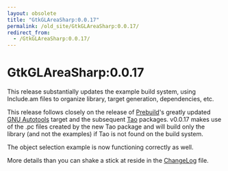 ```yaml
---
layout: obsolete
title: "GtkGLAreaSharp:0.0.17"
permalink: /old_site/GtkGLAreaSharp:0.0.17/
redirect_from:
  - /GtkGLAreaSharp:0.0.17/
---
```


GtkGLAreaSharp:0.0.17
=====================

This release substantially updates the example build system, using Include.am files to organize library, target generation, dependencies, etc.

This release follows closely on the release of [Prebuild]({{site.github.url}}/old_site/Prebuild "Prebuild")'s greatly updated [GNU Autotools](/index.php?title=GNU_Autotools&action=edit&redlink=1 "GNU Autotools (page does not exist)") target and the subsequent [Tao]({{site.github.url}}/old_site/Tao "Tao") packages. v0.0.17 makes use of the .pc files created by the new Tao package and will build only the library (and not the examples) if Tao is not found on the build system.

The object selection example is now functioning correctly as well.

More details than you can shake a stick at reside in the [ChangeLog](http://anonsvn.mono-project.com/source/trunk/gtkglarea-sharp/ChangeLog) file.


